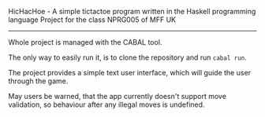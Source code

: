HicHacHoe - A simple tictactoe program written in the Haskell programming language
Project for the class NPRG005 of MFF UK

---

Whole project is managed with the CABAL tool.

The only way to easily run it, is to clone the repository and run `cabal run`.

The project provides a simple text user interface, which will guide the user through the game.

May users be warned, that the app currently doesn't support move validation, so behaviour after any illegal moves is undefined. 
